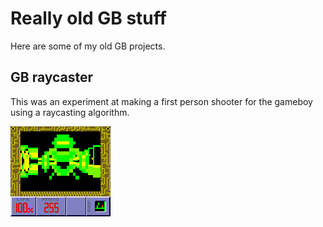 # Really old GB stuff

Here are some of my old GB projects.

## GB raycaster

This was an experiment at making a first person shooter for the gameboy using a raycasting algorithm.

![screenshot](images/gbray.png)